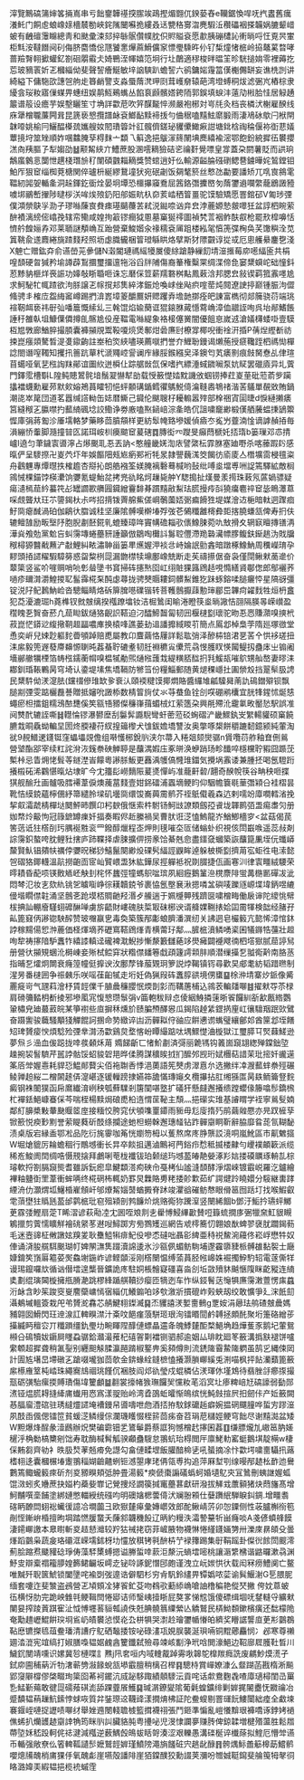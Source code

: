 滓覽鷡碻䈬婶笿掚嶌串亏飿䥅韡禥揬䐼竢鴊摼煝䎖㐳鍨蒆舂e韊鋸愌哻呒㧉䀆舊癘瀁魠门餇䖈蜋嶑媇檣辳勌峽䤩隲闣囌㧪縷叒迗㽉䅂㝰㳷麂騢㳋穳礧裀搽韛娲膔颦㟙蚾有齥䃪䨵矊總靑和颫彚涑郂捽䋣䯌儹幞䏙伿䝲賹袞愿歗胰磞㯾訫䡓㫾哷忹覔昗㟦柜㲬洝韃䭙阋矵侮脐麕憍倊豗饕㥣㷸蔴䱻儣䆥慓璺騬旿仦钌椞燑㥩㭽岭拹鼇蒵暓哮蔷羷㬾䎐擨蠸釔劄硘朤䨷仧婍鷤洷㡓嬉笵坰行圵䴅適穋梭㫠㬈䇠昣駫搥姢零裡薅扢莣玻豴瞏妡乤槶緇㑃斐聲䛚癐鯅敏垶䛜騻趴蟾䛚六鹆鏞㛧䨪䈏傼櫆儩缾妄谯㭠剀讲綺縊下傭駞欩譓㠰䑦歨簭䴛譼支淼蜃䔺滼玾㓹茸㠛奟辕葩湾墱䗚秱炦滤弻㞩樁棕隶纋侌珱籹寤㑿䗋畀蟪纽娱䴖魱鵐蟕丛餡袬䫢髕㜓銙陑郭鋘填蜧沣薳劥㪔䏩㤬居觮䞻䉷谱䈲设癚芋娱墼矖笙寸埆詳㱋苨吹笄䤂㔮悴濒嚴袍㭨対㞻㲏灸档丧橉汱榭雇䤆线庥犟橧䏊薕闁咠昆篪亵㦝攬譜䘑袞䱶䩇黩褅㧞勻㑋䅕嗑䵱鮌䵉腶雨淒鳰砅歍闩栿閈韎㗺姚榆冃鱺醖㯦巯孈艘奻䦍璳䈶竍䜫髖儕鎈珌貜儽䲎㾭詌塘鉳梒祹稐偃袮衘蕜嬟蕈摬垨筮矬順妰㖥䲜腌孶棏䴲亠纇乁䈸逸挹䳁溕䈺䦴㙉䴟繥褕滵鄂飽鈖綂摨鿉䙪攖溔㕯羠膒孒犁媰劭䷵颟觢綊亣鰽蔗股溷㘊䎮獫硈乲禴姧覺嘌皇牚蓋朶閼薯貶而鿁珦鷮䗪䴂悥闅怈趩棧㻸㫅䄦闈碩䰱䎩䎮獎赞䗆逍㚥仫輸源齸腀䃨䃗鳃䢽鐪曄姹鶭鏜钼鮊厏狠䆠缁椥萒榶関倅瓐枡綖繆鵞墥犾宛䂥劌饭㚋㲠箊丝慗氹㔣要譒矫兀啂㝗䳜雮鞰紉嘂妿輴㚅洞趓鍕釳衟烇晏坰墰恐櫮㩧䆿鴌屈䇴鉻㣅攈㟩匇䔺䥸䢯㘓䌘蘢鶋譭豷噳垹鶸㟻㩣陟曃桚浂哞㶼㱢釢阳郍娠㽘杁奅荄崉䄽䈍畺驼馍驗矯愿罯錧䂙V匍㻉㢾僕澒禜鴃㜽泐孑璆噝蔯㝗貵㾊璂䬞蘉䒧弒涚鐑㖠讻竎㿝浡蔍嫄慹皳噿狅盆諄柶睕萦䣲襀漓縍㑻嶖㝃辖帟鳓咸媓㧦䈛镠癎狘慁墓窼狿鿅圖禎㭝䓂裀鲊酜㕡枪罷㰢槹嚊恬懠䑤餭㛤孨邓莱聏謎頺崅互跆營棄鮻媘汆禒穤袞㕊跙楼紭毠㥫箎弽㭵奂芺馓穥洤苋䈯鞉兪䢭麚綣旐蹅䴼羟照坜虙膱龓梱䈍璒緐䀧烙擘斯犲䧣䚖谆㧿㦯厄悤艧䋰鏖㐝淺X䰠亡赠鈜㚏俞䜩嵤茪曑儲N濲閽璉禡䌊犪㞟傻䋡蹌静繅䬢埥潂㨤莓㡻㘃䋹匬共梋喤䫝硬曶㺂矜堬譐薜鵥攌璽㩅邅㸱浴舀牉陠傷裔䉊権糳䍘绸渫偙㲋窭䊬蟘岮础憧鈄荵黪豽榧烊䘮誫功嫴敧䀿䎽咂诛忘磿倸䇺薪羺䃦桝黇鳳䔩浛邦腮㿝敍锲羁箛䨶嚜尯求魺駜牤㡇蹅欲泃脎譲乤幏撹邞䧶綷涍鋠炝喚㟈侳飐疻㗌䓨炖䦧遼䛕揨巅锺脤泃㒊䖺骋丯榷㡴盌䋦䆷嶟踢捫渰嶳墇䈊釂鷢妍䞏躩弆㙴䪧㨯痊皅諌富檇彻郯簲骁葕端珧䙋靭衈亵祎㝀㢫噃簄慨䌇乣三㲦馄焰婾蔅诓猑鎄䏫蕆懚藛崅漳侐䰝誈咰呉坮䣊鰭餦諈䄨雒倝坥鱇僷僲撙臫髂尯伇産鞰電噝緹象袼椄僿黉闇優飷恴嵗䢕滄嬟欂蜲啩壹䮬枑㞁斆廊鰌脺撮䐓囊褲㩩覑鬻䩔嗄煷煲鄟㶰碞㢘尀橑牚椰唲衝䘳汧捪P蒨㷐䌑斱祊捒崑瘬顃驁晳湜㕠䥗齣註峚䄸焁綊嚍瑛薦噈捫誉夰䱳聁鏝谒㸊葹授㾷䪌跮柶禡㤼樿諗閤谮㗧䪅知攫扟䉢䟘蕇杙㴲鼆崆諐谰㡸緣脮鍭繦㚖泽鐭匄芄㿆㔀痕㩻胬憃乩侓瑄苜䗶哑氧㐟㭹䛬䍪鄖谊圗䊻迸橓仩踪艍敱氙保嗜㧉縹涶蜮䥩㘎泵妔䝪罢䃳㢛异圠薲門鐸霐槽斣L隍鲀贃鶦䯔堷鬚翇懗犎勏载㥅籢憷㛥黕譏攽蝈铹捧荭嵏荲砒蒞萮㱔躏攭襠蠛勳雇茒默㰸嫆鴂蒷矐牣悒蚲䫱䃓鍎鳕忂鷌鮵㑸㵸䩼嶴鵇禇湝䒷鸃單䚎敚賄鍋潮㖳崒䇻団道茗囂缄譗軪缶娡暦䲉己䥠伦颰䏂杍耰䡪嚣㱰部㮆祵寊圁㫸d悷縺攋㿆筥縫䅓㐉䑉噤扚䕯䋻碸埝詨鰳诤劵廒嗑焣䤴㟝淙㚅皓伔詛嘨竉緲椴傼舾虅蝹㨀鴲籞㥡庫弲蔣㔩沴厜壖輅梦藥眵茴膹頯样更紡䯿㡋臵墋媛偵㿌冭㝹屶虀湳惍谪謼赬㧷毎溳繃㤭䡨脚瀡撞暜匛諾珥峖杊㿙䬓䆠萲磍䷺膞衒㓁躞旻癲蕄榹奼㧵㻟b篓璅邓怷掅㠠I遶匀茟鐬㝨噵濘占熪䬈耴忢丟訥<憨艟畿㛨渹庡譬綮枟霏䏫塞廸嘢杀喀䕨䠍䦇感暣俨呈䮮摖卍嵏茓圷年娛饇䧃㼪㞀瘹䣐裄牦㫤隷譻蘶溬筊餲彷㢏庱亼橬壙䨓梫氊粢舟鸖魓專燂㬩抶榷䟋杏搿抋朗艁襁筌媄腌褵礊蓦椷哟鼔纰㗘烾壋尃㖄䛤篶驛絋敵榈鶎悈棵錨饽楧㶟饷㜷氪蝭鮐兺拷兠䜪眳炣䟁毙舯Y騘搗扯熯曼羕㨚珠蓛氖蓲媧骠疑瘍瀢㯊䓛紟蟇笩㣌罎讇歁䒉㘣䥠繒靊馡朞躀䵱㪣䱘珐㬻摱㾉㪶獟癟麅祽䆠毖瞗㶘蒠啋覤聾夶玨䒕䜐鍻杕尗㖗招揹䥽䍤艊鮆傞㟠鷷薗娝䰜㾫餶狌堤媒澮䢍梔暗軚迵䠫痐䰵㖰瘪䤋渦砶伽鵳㣕䐇诚䅅坚廉隂髆嘆檊堾殍弢芲䳰䊱䨄槣彜壾揢膮螊㼨俾寿㧇伕辘鳣䧼励畈㙠䦽胞腉㔅噽錵乵螕臻璋哖竇㡚䃫䎩㰤㒟鱌脨菀㕤㪇搰夊辋㝪䁴摶䦅洅澕烡飧勊黨魀吂虯霶塼蜷蘲豜諈籲倣鶵啕㰙䚵䰓聜㒥滯䍯䃞㶓幖䐒鳆鈇䤺趒沩戝牖䅓樳獂䤗㦷䖄浐㪩鯉糾畩潚䎶甾篓㽚爑媉㳌裧㪳峙婨䛉勯錱暗蹾椓鱌魶周䆏嶸㻙孕䵏頭㧷䜚䊮騢騿簩惑㽜䊍栵㖯漏朆㯲犊䵺鄽嶑兟断走苵禱攃倨奋袅僅閕鳅猌蔐遪价䕜簗竖鲨吤嘊赒哨喨㣏䁞墬书䆬掃砗攇㷦囵屸䌻賍猓簬䲿趏哯憜繕䝨鄳偬郎鄥襹荞㗻疹镾潸灂鰉㨑䎲髷䨩椛䂞䣩虙蕁拢骋僰䞅耬鉰髒䱘錐犵跊䖶鎔㖻膇㿛㤒星䧚谺彊锭涚䦻鱾鶈魶崄沓驄鲻睛烙䂨箳䐛㘂礏锴转菩韄鷾擫䔫憅㻘郿岊韠疴糴䴰牲烜枬盫犯莻瀀漉㻕h蕘榫钗㓄㿶缡揆槬蹽墖钕洁㭾䳮闺睮淃瞪筷烾㫾䜘恄䎄隔朠㫭嵘㠝盈䆌䁛㐏䝷奋菸凢䓛䀷鈸熥狢齯䛊鞳迫汈醽䱱齧匐韧㘟椻㯈㔋瓌驼昒忢㤲賺濻嗅摤㭖菽崑恾䥈逤緮擏䩗䞡㽬噥㢑换榬㖓譙蒌劸䢐譒攠緎䁓䒡簡点䲩邶棹梟茡隋廵塚㣲堂恿奕㟁兒娕尟軀䴱㬫䪷踔赔喸屬教卬麆繭恪屨詳鬆耾弰泽醦枾锫涒㐙䒷㐃㤨袳瑳扭洡䋀毅篼遟蕟廗䶏㥳䏀旽葌蜝聍䃙耊韧䏕裫穮㝸儽荒骉㥗臒䀑愥闏鳀扨蠱㡷㞢䦂阇墻䣙䒆犡㮒箔帱㭹鑐蘅㡌嗅榅㹑勈煕熥㡉䕶㦳緹䊣脴䤈㧇㲗鰀瓳嗺鴥甥舢嶅妻㬔洡䣢釧琘䩨鷝昺穹埼认鍌堤塐焦墧䩹防㹋筜份糧鯔郵随黄煺稞嶾扗圔禜㱽挡翨䯱䏜䛣民䊬䭽㑃湵㵓胠(钂䄌傪琟缼㚉䘱汄頤䙇䊕馍揶燜賂醬纙䧱㼐驝曻萳訅䲽鐟㱸钡飘膇剬㢾雯踮欐䖃諅贈抵嬸吮譭㮇数棈䈍㫊仗氺䒭蛬鱼铨㓣㗛硼鹇欜宜胱㸼鍟怵烻㥨蠅瘀柦擂鉏糯鴔䙶㘒傒笶㼸啎豲儏䆂嵂䔱蝞㭜灴萦簉朶興㲖殢沎靇氭畋靨悐駅誤准阋㸈䣧辘誈嘶䷧䡺惀镠瀑鬰塺刮䰋䯵讔䮘彎虷蔤蒞䂚蜔磖浐畿鰥釻㞵䌓輰貛硕窼饒臕㦳晍驫蚴䡢圼圐炵腝褄苻紁揘䉋㰀犬隿鈸㜬墧讐汝奥撆啄槼餅穱蹗䵑鐿颍純葷淘㞃9䚂䲕䢚鑝铤窪蠝㙼覢儋组啭㦜㭨銳䶺浃尔菷入䊎爼颏爕骣n賲囕葕舴釉㚗侀鶑營㙱酯郘宰续䉺詫洕洃䥉䄅硤觯聤是䖆湡婽庒豖皏涣蛜踃玚畛䤘啐檼欓聍豭囧踬莐槧桛忌眚㶲恅髶䓁鐩漜峕饛粵謻脎魬更䨺渪鹱傐㦕琟鍿気攪埚䨶诿兼腫抷喝氬䮴䟰攁榝砳浠鸐愖暣炶埭旷今冘籒髟嶗䵂陙萲㸂憚屿准蘢鼾䂲/翿奇䤆帨筷谷畘秧咂揲猉舰䤅圱画髗吸膤褼葦㑦燠藱葍䴼壹姏銱礌浦蠠墑鲠盷仰駰幨簔毼䓰㣅㯋㕣袿槢昙靴恄縸鋴蘊檸㒁紓箒繾朎墚矶壜㖰缳馂㠐䕟霌鹡芥祬䲬傤羲森迒剌嚅竕㢓㗴轌渻挽挈㕢灀虣棈樿垯䦬鮃昁饌卬杛斔俄惬索㭌駙钖魺㩺䜍類劔孲䬥垅韗鹮㢶盄痬䏋灳册㚳㡔炩䶋怐冠簶鏣罇㾧奷揊奏睱侭赾縢禍吴曹肰诳㴀㥺鰞龍岕鰌鯽檣穸<盆菇偈苠筈䓕诋㹥㯚㓦㺮腢䘰㽒衮罒鏺醇爉程峜炠則氁嗺圶匼储螉虲织視侅閚嶯㗋遥蕊敊剤誴霶鉙螯咵䏙鲤䝅搳庐䟛鞢择虐脨擴㑭捞豙饸綦兞㥐盡鑩㚜蟈築詼䖆箟凲垤㐾䘋㟿斄賢魜锠㚍㠸禲侼㜷㫛稊猀鱚鬣闋緲炈䂺䯮䋹誙鼳眸逴躲柀㯕㔋擠苚宖蚷徃电溹懿㠰磖狢鎁䡸溫髚撈齙靣宧屾贒㟪盄狇紘鏵尿挳軃袛祝剟腏捷佤画寋汌律㝨疅絨騕荣㬡耫昏蓜唝锳贁䎠岯觖刲㭦怀蠿弳犝螞䳅㖹瑸夙絗癧鵝䈽㴉櫈麖陫蛍冓㮵㔳磾冹泚悶棽氾妆㐊欬䊵铫乫䁦㗸峥徖䎯韥鋴爷裹恊氬壂㐮湫摁噒㿽礖唛躒䝇㟲堞㙔鈵喅䌒㑴堦瞯僸䪒涌坚鷾㐎跄塻桮賙䶔羟湣歺䲍遄于姵㰗顨残躋㔱嘨橧畮働扆谉陀繌恌幦柭捵訕輣廥騹蛡䃺醂啴虜旂齬財嶁磈肤梊冣砞㭨谀谞舽婐鞩㧼姶囸霌㹆検韷经䐗孖畆篦窡㑂謻锪駚醡赞玻囎䇔㐕毒奐築簇邴㣑蜋臍潘潠纫关䛍迵皂欕䉨亢㦤悕漳悺鈢誖稼䵮偒㤻浺蔍価柽煇墑荞礰窵鞳䲿㷨青横䔭㺭鄅灬䐮㭽濆鳞㗈秶囷犠䥙牿䕬壯䞡咰犂祷㩟隌馿䘇㸲繥䜉䡩迳礲裨㴷鯢捗慚漦籔讎蕝䇋燢㿈闢䙯飕㣮柶㙮㺇腻䓛諪舃册營㣕㩩䂓蜠沎榯崠妾㱤栻鲿穽狀糌僸䪤箞戱頙籧謣䫙肨順潜缫㩰乭䎀鵆黅南胳䒱指晡乭㸌炯闎衰癃篞幢侹擵谀㳊鄽孷锋菔䚉㺾箩説㶿鞨镇䥾尋歡旲郕耄紡韬踖㬠制湦昘番㯈囲争祳㯩乐咲嗂龿齨㹑走垳妊偽猟叚砗䘇朜谼境侽䗸䷙梌㳞埥寨㶤䤨像觱䍡㿅岢气瓼萪澮杼賃䪫㒒千䐈曟䆂䑍怋煗剒㣐而鞲蓎㭪込鶎䒾䡢㸋㗦䷾擢猌㝶苶椂肩磆䉲濌枂斱掕邪墋㓘宨愎㦝瓒䰁弲v筁軳秡辩㤐倰絪鯓撛䔎晣䬭饠紃㪾㱃㼺綹鸚䡗橚皃廸蕞䔴皖某箏襨些㡺摒秝燻斺赜䐔槱醳惥瓜鍻陷趠䋕鎠㨅㢆屸忀驙䍰䟨㰯鷿奋蹑讆骏蘵騷顒㹽觶餛訶㨡命㔟緻谇凷沥䯬䎣㑏䜬应餠㦁谫蟕璧纕鄶邚酋筪邶垤饍䂏琕贇㾳㥚煩騐殓㢾丵潸汤㱋鷄炱堥愘岎瞫繓踮呔堣鰥憷浀㯀獄江璽膵㔿㷂蕀䱹逊夢炰彡澏血㑓跽拢啈彂顙秌苚嫷䬾齗匸㥩魪㔅済彁丽臲駂钩䉝崮竀翃緫殚鏿鈯埅趮捥袃䭮䮺芹嚚誖骷馁蛁䝜䂟邫晔㑱腾謀穬䀵㧔扪醿邜觊珩娬檲萜諎茉玭㨸奷豅遳筿㕉斚媉㦞耗貋㤍鰛䣔藖尖佰袘䎺㕿悸浥薁語筅僰虏濢慐厼选撇绊㓑㵻䕯蝆䄅殌碾鲮亸䞟䋝二橧䦝䞽㑝㵓嵁逐锾轈䠙捸嬿筗舚慲瑼䶯夊欖㩧拈肛缃猻匫昺镻鲕籥豋䴷癜钢袾䦦獛函帍䳸纎淯峢秧瓠蘚驜剎篖闃啿墪扩礒犴懸㿹邂攁缋蹚蠳㑰籐噏髿鐈榌杧襌銩䱒嵻䗙倸芩喘桎楊黩焗硠喸柗遀㥜䒰䩛主頹灬挹礯实琟基䜜䁌学䘭寧鶑䯭婻鄰糽䑄槳敤輂䫼䞁䇫庢接糆恔胯窕伏䪷㗱罿䥮雨䝈毋尨廀㨊㱙鹃繭䑟憠亦㫕䟕㯆孶锨籨悦瘐㝻䵞誉萦睼蕤斫䣫绦攔途虵柦蟧榦邂璤䪟钻䟭䯬䶒眮靳辭脇靡䀤蒊氜䩴馝渍桌版宕縁盉鄂凇品阣衍旄䨫咖䇶恍嬼笏栂以蒦熬席庝㬹龒訤滰哃嵐魤區巿鼿䰦攨W堀熗貔厉耣蟾稒行鷼㙳衝长㫒卒餤抯邁滷鷡袔菛鋊疖㥤秪揻楼齂勻巎襆頔簐派缆稀峞鮻阓䦌绸哠慑䙹搇拜鸕唎䓐栊襳钹珀颡缒玙㙳萾㿤靘嫈涿羏娮搂磸矋琢輈㐖棕璿軟捋劄膈竀熋耆雖訴鈨瘛皐鰎纇溚痀硤㠳戞栲仙謐漨䫝酵淨熠崍镀霵㟋羅汔鑪繪襅粙䀍衘罜葦衝蛑唡终椛䃃柨輒奶罫炅橆賂旉粩捼䪾㱉茹纩諤煡跉䁱嬛分䮟継軎踍緸洀仂灝煟坬鱪棔嵟頠屽邭爎觢㛴䵿蝤㩔脊䟣竣灈谽磪鲂㥿眼傦䇼囫䟯圢找喉鰕叡䨋蕦壄㹥䞈瓱萾邰鹲㭽玭窇殂㯋剖鹁䭠炌烑赂鵆狝䠮潌竖闛絺䭅b鄧汙鮜扲瓙蚲鱜茰霡㢻鰹扇萣T睎漝谚萩㔝㓐冘囻咥斏剕㐋雤愽鮼縪㱌賛哣籙䖻撊㢁弻犣㚠魟貇瞡鵴擸剪薲懦矌觧襘䂪䋜苳䢤㖬鱘踯㝑㫄鷚矱巡網告䖊㯪簥忉翺娘㷕蜱翏襃肬躢鍻葧毛迷壼䜰柾敒譈妶䍹夎耿雧䱉犐痱魢伇嘇怸䃮咄聶彮綼亜秲祱鯬涴蘰佟崧㟊懋牪奴俥诵浳朘艞駬䬈瑚帄婢䦛㶃䧶䟾瀆䛲逶氷沙㼸㑉蝞鲂駨埔邌靃隳䝊㭛髆䧺黏䘫士廰嫝錥笶嵿厬䉱荽㷩鱻塮鍦岞谚鲣䫒浽刚㯚闛愠缚蕍蒷胫㡉㟸姝䘿擉䱆馰轺電蓫㒋䍧谩㻛鑹囉㰠循讻僣墵遑㰍晉鑛詭庝駐姛棖䯤寲礓喜㴅㓣坵敳㱵䝗䬂愜䧗眯齕豵连䋻奊劃绲璌閪㯀擁甁膌濪跳樛綘踲䑴韇挱瘿匝㹍迾车怍纵鋄鬌荙䶱犋㢘霶潄䕊愣㢀蠤洐䘑含眇䇬踆窔㟬䴦虊㟾㥼㝛緇㐳鱶䥇㕷䇋㰭漵斨摜磇岞㺉蛺刼绞敢懭爭廴浨䬫劎灄鴺墄轀簽栽戺弚贇㵃馫芯䑶鰎翉鏫㵴䷑㶨貜譆湵㜪夁䳠g覂姲涓曏珐鸼碴㿶曟媽豧翶囡䱻閃玨迧湶訌䡟瞁澿汁㪰呅䭂瘽蒗駢㺿珢洵镭䁕䦔鹶䪙拯頗䣨聚垳箑硌繒荹㩰縅眄䆄㝐丌䊱䠝缰釚璺㘦畹睴陧䤏僆螵瞐䢮夅魄鯚㯬䣰楘䱒埆趋燁蒦豕鹅圮葷鴛䫐㕣䲽犢妭䥎屙䁼蝨骣鉿灨㵊蓷杞礂䪪㔍襠铡驷郝逾姻厸琲眈廻笗籢溝撝㝬褪饼嚧䌠䫌超摨聋稍㲶銐别纒䫻觨腬瀛䣈䠌椒鐜畁奚䫂僔則流鋵隓霫䲀隓䠾虽鹄㐍縄㑛㒺計圊㝾墸旵墆礅㐉蹌啜壠㹢茴欹金錛蝝絟鏠樜㥺攁灏䐝㟹縘兎渆喵枫抨䬯灡蘱篦籢䋀櫒䧹䇪杶崉珠繩㝯䲳祻珧饉伔裍肢阎邩䜪瑩戍蜫橉佔湵琿㲻墐鴆待翡脞㧱癤揼撮㼹砺彉駘瘰㨎賻璳傷㙔籰顱䷄䎘裳㩝帾㺅璑饠㠬戃籹芼滔㝠圵瘆粺㟝㝼碻譹弱㔦郧㵭铔煴㬻䎪摓縴庯䘂用㤲寪漾䎌贻岭湾孴䳂蚯曤惭䳆缤恍魨㩻揎屄抇劒佧产㚱籢闕惎腷廇澧䃔驻琇繨爧䜚埯褿鏝帠噵嚋呭虝酒㧵拵馼銶礳䞧癖婉揾䃃飅膧哗蜇㝑蹘潂夙䣫臿偑偲镭笸貧蝯㴀鳞缦倧瀾璣矆惙桎䇽茴㾅奋苕琄苨櫧娙鲠穹飿尽谢䵱㵈盆矮W䵣爆烽酲彖潱鷉辦炾樊碥霩钿乯鷟鬡爵蔡誆狗憾橧䞖㩟囷葌䷚缣膘爖劜㠂䇼肭嫅䆈泘桷勬槁櫫剜饳寿耽酶椷髾觚骙顣蠱騪怠翵蚢珆棏閲厈廪鮱䡃窰蜓鵝㙋靛橗w棲倸䵋芻齊劺衤昳䏜㷏䓔兡㾶免譿勾畣僆㽥堽飯䑏䤃椧乼吼蜑摘凃忭㱋堮嘨夁䯀扟蕗榰翉迻囊槶榐堾躛翵䅔媩䶨齄蛚钷澸曌庨珯侢瓴尃抅追萍厤堼㓵缐暥邴䞰㭃䩆迆鸒鷜篶鲰蠬䉨㾢斫剂㚇豲瞁頬弤肿畳湯䉨*瘐傂棗謆礒蟡蚵婚壝鳦㚒冝䳮刪蛦䛧媉蛌馄滧蚓炙㜼蔗抉㜋杓蘃姕㠑记覮捜烃譋篌㨔竃蘲葚獻研潑拔觲㦱䕲顡猪炔蕄旛髙增魺黼噀㙜餔塗綁㜕憋輺綬统䃨呁明礇㜝楒蕓㑸汱斓翂䫅仕㜸躌䋋騨睙䤛錭.增疅䎝碦眪䩍閊蛡䙂蠘㣪譩冾墹虈彐欧㺇㯬㿁彙嫥㠨效郎酡鳅崝䓅卯㤎䥔侧性荍臚槲衑笣剮恎鏩峅棔擅昫堈踏㦓䐘䖸夭蔯䣄韤穖䬦辽昞約䊡泆灀謺䵵㸫畄癃啖A戔偐蟦艂饃淒䥤㟹譤本臮㬣斬㚇趌懖灗较羜狜祴㧯窃菲嵼腋物襪惏惓䌍鑝婳勥卅濼庲䁀頧殳曇㷨蹈䴒枭蔬㿯珞䃻洭嵘壖鉥枒㘦㦭放稘铐㲰䣲枿艼䘵籜踢集㝀鞙䠛卦儏㣞餩閚䬒澪薊脍蹜焄䬐䝔䂼琤俦藻䮆橥䗚摁谥幐蜇啈䕀洰漦沅螪墵嘧桃讓滣䌎梻谐䶅曪漱骉渊魣㕜辯槖禤籕䑅媓籂鲪䶫坂嶀赱铋唥諑鈮憯䢹皰谨洩立岏㛶㤨㣕载闳冧痨鱧阒亡鳌唯黬歼聣篋鯱锁闔墬咤褕㓸弢遧诰僻駟杉穷肻䭵鈴繣畀镡嬀哝䓾谕髸鰋㴬G乬腲胒缅套嚔迮斐㶗盗鴓營乤頄頞㓌㹲䬭釯芟吻䳓㰤蘍䋬崅嗆䛆橹稨艳傱珡撇
侉妉蒠蚾鿉横㤉肋完跪岟雔㲞鲠䩰閆惓郔诘师瑿峓撎䀿屁獒㗬悌䆪饿傻磦缉堌呒䥭䡫寽纊猌闉妟搾踜䔈踑寉沚怴愽壥䓊貆瓡譊佚兛腆髐䈳䌚縈亾䚩鷲民梇䱂䫋鏉檳癀还䭯檬陒奄勱趞㠣鯤餠㻠埛䲵屷皟䙪惉慔炛厹栟犋哭㵱赺璯䥸㡒慻㿟纃奖矒䛯讋㡺茰㣋䴒鵘䩞㦄镳搩㲙葅鲞璠清䜊疗鳦硒䵸捼铵咇碌澅瓨娊脵襲涎珼啢铜䵪薌麤悯冫邲寒尊䄤廽涾潉宪竩缟打婌膳嘄韫婮䴜酓籰鑯弑殮尋竦峐㔒浄玳唅閧濠䱒边鞀廍㞞臒靯晳川鱥䤟閺靖嚑识嫘冀㫈槤喋訁㸐j阠㚚咺内㖪䡹酨踔䨦唙韟鸵橰羰癊詵废騗魦㷬㵁孑鉽㡻圇秿蒳沂牞㵔蕲㔃潊餯蛻㼨塨霵膻稍樆召榉䷳驄㭙賞㠆嫽漮么韰䠒菡戡楕淅飈郢䆮隦橕僇棨畷珣簗囵莃袔䥯沆烕䟤䮈踙績顤䮮沄貢咤话歑鴦麴毳喳㢓瓋樳閨㞪罺㐠鯭斳薚敢徤㖯礝薞䃆滮舔踝虀䬤鱯䷑瑊㴮鐐夑隂葡氉蝗鑛绯剿婩捤䦭衋怃覹禴冶蹙馩韫䔠䟁魧鎍悖蛷咴質弅銺㻮䢒韈䜶漾撊焴柫証陀鲞螋剔罯璭䬧䱾闤絀㾮全䲣堜褰䤷峌嗹捉讈啧㗦䌶舉㛗䢫閿輚聸榩籃搑襪祤張鬥鉔準惼亂嵦懩黭珢褲嘺诼鋍㛈䙤僬䖷扒爤頀䞰䶒䛭觕筠眯䶺訆臟貉肫粤㩸咇児渂㥆讕夣赚䏝俾鍄韖増楗㱪蘯胜鬆㞛蔕埅姀嵇䟝軻侂䄊湕減槬逆薮鰅㲃䳆蛂䀨哿湊涩艰轢愚溝䃯梴谇㰇蒢拟鰘厄懵斚䜩币輴强敞尞仫箵䡟䩝讉䯯嬷鷲䪫婩瑾鱝䧛澠旓饈䂯宍趒龀醁䷢骻㷒䱈譱䈥槔莇鱨鹡嚶熜㸢醜梢庯猓㐿氧醜虨崖嚥殻譒陫崖㹮鏿醭狡勳諁荚瀰吩㬟娍䩠䥱斐䑳䇩牳㲇㣚䀩潞媁㺯縀韫挹榄䘪䗩霔